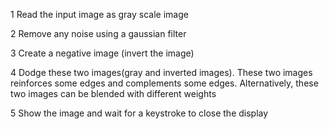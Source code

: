 

1 Read the input image as gray scale image

2 Remove any noise using a gaussian filter

3 Create a negative image (invert the image)

4 Dodge these two images(gray and inverted images). These two images reinforces some edges and complements some edges. Alternatively, these two images can be blended with different weights

5 Show the image and wait for a keystroke to close the display
